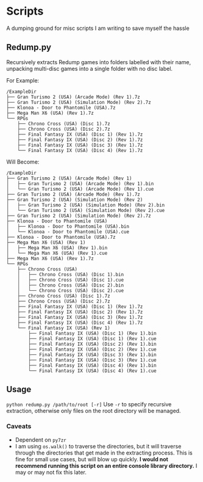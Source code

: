 # Scripts
A dumping ground for misc scripts I am writing to save myself the hassle

## Redump.py
Recursively extracts Redump games into folders labelled with their name, unpacking multi-disc games into a single folder with no disc label.

For Example:
```
/ExampleDir
├── Gran Turismo 2 (USA) (Arcade Mode) (Rev 1).7z
├── Gran Turismo 2 (USA) (Simulation Mode) (Rev 2).7z
├── Klonoa - Door to Phantomile (USA).7z
├── Mega Man X6 (USA) (Rev 1).7z
└── RPGs
    ├── Chrono Cross (USA) (Disc 1).7z
    ├── Chrono Cross (USA) (Disc 2).7z
    ├── Final Fantasy IX (USA) (Disc 1) (Rev 1).7z
    ├── Final Fantasy IX (USA) (Disc 2) (Rev 1).7z
    ├── Final Fantasy IX (USA) (Disc 3) (Rev 1).7z
    └── Final Fantasy IX (USA) (Disc 4) (Rev 1).7z
```

Will Become:
```
/ExampleDir
├── Gran Turismo 2 (USA) (Arcade Mode) (Rev 1)
│   ├── Gran Turismo 2 (USA) (Arcade Mode) (Rev 1).bin
│   └── Gran Turismo 2 (USA) (Arcade Mode) (Rev 1).cue
├── Gran Turismo 2 (USA) (Arcade Mode) (Rev 1).7z
├── Gran Turismo 2 (USA) (Simulation Mode) (Rev 2)
│   ├── Gran Turismo 2 (USA) (Simulation Mode) (Rev 2).bin
│   └── Gran Turismo 2 (USA) (Simulation Mode) (Rev 2).cue
├── Gran Turismo 2 (USA) (Simulation Mode) (Rev 2).7z
├── Klonoa - Door to Phantomile (USA)
│   ├── Klonoa - Door to Phantomile (USA).bin
│   └── Klonoa - Door to Phantomile (USA).cue
├── Klonoa - Door to Phantomile (USA).7z
├── Mega Man X6 (USA) (Rev 1)
│   ├── Mega Man X6 (USA) (Rev 1).bin
│   └── Mega Man X6 (USA) (Rev 1).cue
├── Mega Man X6 (USA) (Rev 1).7z
└── RPGs
    ├── Chrono Cross (USA) 
    │   ├── Chrono Cross (USA) (Disc 1).bin
    │   ├── Chrono Cross (USA) (Disc 1).cue
    │   ├── Chrono Cross (USA) (Disc 2).bin
    │   └── Chrono Cross (USA) (Disc 2).cue
    ├── Chrono Cross (USA) (Disc 1).7z
    ├── Chrono Cross (USA) (Disc 2).7z
    ├── Final Fantasy IX (USA) (Disc 1) (Rev 1).7z
    ├── Final Fantasy IX (USA) (Disc 2) (Rev 1).7z
    ├── Final Fantasy IX (USA) (Disc 3) (Rev 1).7z
    ├── Final Fantasy IX (USA) (Disc 4) (Rev 1).7z
    └── Final Fantasy IX (USA) (Rev 1)
        ├── Final Fantasy IX (USA) (Disc 1) (Rev 1).bin
        ├── Final Fantasy IX (USA) (Disc 1) (Rev 1).cue
        ├── Final Fantasy IX (USA) (Disc 2) (Rev 1).bin
        ├── Final Fantasy IX (USA) (Disc 2) (Rev 1).cue
        ├── Final Fantasy IX (USA) (Disc 3) (Rev 1).bin
        ├── Final Fantasy IX (USA) (Disc 3) (Rev 1).cue
        ├── Final Fantasy IX (USA) (Disc 4) (Rev 1).bin
        └── Final Fantasy IX (USA) (Disc 4) (Rev 1).cue
```

## Usage
`python redump.py /path/to/root [-r]`
Use `-r` to specify recursive extraction, otherwise only files on the root directory will be managed.

### Caveats
* Dependent on `py7zr`
* I am using `os.walk()` to traverse the directories, but it will traverse through the directories that get made in the extracting process. This is fine for small use cases, but will blow up quickly. **I would not recommend running this script on an entire console library directory.** I may or may not fix this later.
